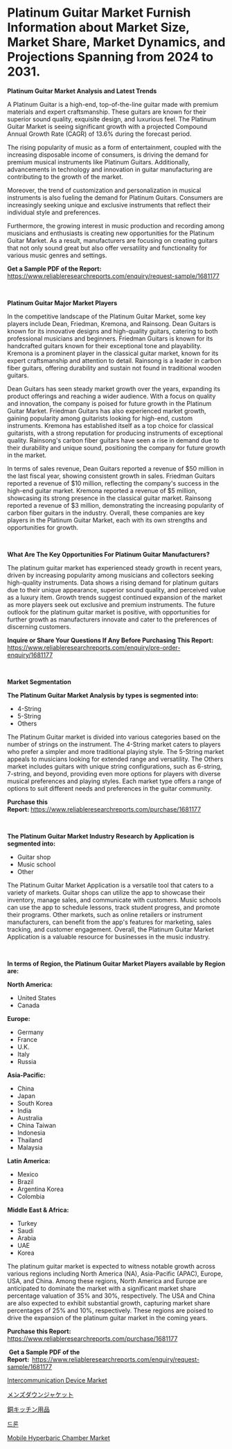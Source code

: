 <p><h1>Platinum Guitar Market Furnish Information about Market Size, Market Share, Market Dynamics, and Projections Spanning from 2024 to 2031.</h1></p><p><strong>Platinum Guitar Market Analysis and Latest Trends</strong></p>
<p><p>A Platinum Guitar is a high-end, top-of-the-line guitar made with premium materials and expert craftsmanship. These guitars are known for their superior sound quality, exquisite design, and luxurious feel. The Platinum Guitar Market is seeing significant growth with a projected Compound Annual Growth Rate (CAGR) of 13.6% during the forecast period.</p><p>The rising popularity of music as a form of entertainment, coupled with the increasing disposable income of consumers, is driving the demand for premium musical instruments like Platinum Guitars. Additionally, advancements in technology and innovation in guitar manufacturing are contributing to the growth of the market.</p><p>Moreover, the trend of customization and personalization in musical instruments is also fueling the demand for Platinum Guitars. Consumers are increasingly seeking unique and exclusive instruments that reflect their individual style and preferences.</p><p>Furthermore, the growing interest in music production and recording among musicians and enthusiasts is creating new opportunities for the Platinum Guitar Market. As a result, manufacturers are focusing on creating guitars that not only sound great but also offer versatility and functionality for various music genres and settings.</p></p>
<p><strong>Get a Sample PDF of the Report:&nbsp;</strong> <a href="https://www.reliableresearchreports.com/enquiry/request-sample/1681177">https://www.reliableresearchreports.com/enquiry/request-sample/1681177</a></p>
<p>&nbsp;</p>
<p><strong>Platinum Guitar Major Market Players</strong></p>
<p><p>In the competitive landscape of the Platinum Guitar Market, some key players include Dean, Friedman, Kremona, and Rainsong. Dean Guitars is known for its innovative designs and high-quality guitars, catering to both professional musicians and beginners. Friedman Guitars is known for its handcrafted guitars known for their exceptional tone and playability. Kremona is a prominent player in the classical guitar market, known for its expert craftsmanship and attention to detail. Rainsong is a leader in carbon fiber guitars, offering durability and sustain not found in traditional wooden guitars.</p><p>Dean Guitars has seen steady market growth over the years, expanding its product offerings and reaching a wider audience. With a focus on quality and innovation, the company is poised for future growth in the Platinum Guitar Market. Friedman Guitars has also experienced market growth, gaining popularity among guitarists looking for high-end, custom instruments. Kremona has established itself as a top choice for classical guitarists, with a strong reputation for producing instruments of exceptional quality. Rainsong's carbon fiber guitars have seen a rise in demand due to their durability and unique sound, positioning the company for future growth in the market.</p><p>In terms of sales revenue, Dean Guitars reported a revenue of $50 million in the last fiscal year, showing consistent growth in sales. Friedman Guitars reported a revenue of $10 million, reflecting the company's success in the high-end guitar market. Kremona reported a revenue of $5 million, showcasing its strong presence in the classical guitar market. Rainsong reported a revenue of $3 million, demonstrating the increasing popularity of carbon fiber guitars in the industry. Overall, these companies are key players in the Platinum Guitar Market, each with its own strengths and opportunities for growth.</p></p>
<p>&nbsp;</p>
<p><strong>What Are The Key Opportunities For Platinum Guitar Manufacturers?</strong></p>
<p><p>The platinum guitar market has experienced steady growth in recent years, driven by increasing popularity among musicians and collectors seeking high-quality instruments. Data shows a rising demand for platinum guitars due to their unique appearance, superior sound quality, and perceived value as a luxury item. Growth trends suggest continued expansion of the market as more players seek out exclusive and premium instruments. The future outlook for the platinum guitar market is positive, with opportunities for further growth as manufacturers innovate and cater to the preferences of discerning customers.</p></p>
<p><strong>Inquire or Share Your Questions If Any Before Purchasing This Report:</strong> <a href="https://www.reliableresearchreports.com/enquiry/pre-order-enquiry/1681177">https://www.reliableresearchreports.com/enquiry/pre-order-enquiry/1681177</a></p>
<p>&nbsp;</p>
<p><strong>Market Segmentation</strong></p>
<p><strong>The Platinum Guitar Market Analysis by types is segmented into:</strong></p>
<p><ul><li>4-String</li><li>5-String</li><li>Others</li></ul></p>
<p><p>The Platinum Guitar market is divided into various categories based on the number of strings on the instrument. The 4-String market caters to players who prefer a simpler and more traditional playing style. The 5-String market appeals to musicians looking for extended range and versatility. The Others market includes guitars with unique string configurations, such as 6-string, 7-string, and beyond, providing even more options for players with diverse musical preferences and playing styles. Each market type offers a range of options to suit different needs and preferences in the guitar community.</p></p>
<p><strong>Purchase this Report:&nbsp;</strong><a href="https://www.reliableresearchreports.com/purchase/1681177">https://www.reliableresearchreports.com/purchase/1681177</a></p>
<p>&nbsp;</p>
<p><strong>The Platinum Guitar Market Industry Research by Application is segmented into:</strong></p>
<p><ul><li>Guitar shop</li><li>Music school</li><li>Other</li></ul></p>
<p><p>The Platinum Guitar Market Application is a versatile tool that caters to a variety of markets. Guitar shops can utilize the app to showcase their inventory, manage sales, and communicate with customers. Music schools can use the app to schedule lessons, track student progress, and promote their programs. Other markets, such as online retailers or instrument manufacturers, can benefit from the app's features for marketing, sales tracking, and customer engagement. Overall, the Platinum Guitar Market Application is a valuable resource for businesses in the music industry.</p></p>
<p>&nbsp;</p>
<p><strong>In terms of Region, the Platinum Guitar Market Players available by Region are:</strong></p>
<p>
    <p> <strong> North America: </strong>
        <ul>
            <li>United States</li>
            <li>Canada</li>
        </ul>
        </p> 
    <p> <strong> Europe: </strong>
        <ul>
            <li>Germany</li>
            <li>France</li>
            <li>U.K.</li>
            <li>Italy</li>
            <li>Russia</li>
        </ul>
        </p> 
    <p> <strong> Asia-Pacific: </strong>
        <ul>
            <li>China</li>
            <li>Japan</li>
            <li>South Korea</li>
            <li>India</li>
            <li>Australia</li>
            <li>China Taiwan</li>
            <li>Indonesia</li>
            <li>Thailand</li>
            <li>Malaysia</li>
        </ul>
        </p> 
    <p> <strong> Latin America: </strong>
        <ul>
            <li>Mexico</li>
            <li>Brazil</li>
            <li>Argentina Korea</li>
            <li>Colombia</li>
        </ul>
        </p> 
    <p> <strong> Middle East & Africa: </strong>
        <ul>
            <li>Turkey</li>
            <li>Saudi</li>
            <li>Arabia</li>
            <li>UAE</li>
            <li>Korea</li>
        </ul>
    </p>
    </p>
<p><p>The platinum guitar market is expected to witness notable growth across various regions including North America (NA), Asia-Pacific (APAC), Europe, USA, and China. Among these regions, North America and Europe are anticipated to dominate the market with a significant market share percentage valuation of 35% and 30%, respectively. The USA and China are also expected to exhibit substantial growth, capturing market share percentages of 25% and 10%, respectively. These regions are poised to drive the expansion of the platinum guitar market in the coming years.</p></p>
<p><strong>Purchase this Report: </strong><a href="https://www.reliableresearchreports.com/purchase/1681177">https://www.reliableresearchreports.com/purchase/1681177</a></p>
<p>&nbsp;<strong>Get a Sample PDF of the Report:&nbsp;&nbsp;</strong><a href="https://www.reliableresearchreports.com/enquiry/request-sample/1681177">https://www.reliableresearchreports.com/enquiry/request-sample/1681177</a></p>
<p><strong></strong></p>
<p><p><a href="https://github.com/cecuraprangm/Market-Research-Report-List-1/blob/main/intercommunication-device-market.md">Intercommunication Device Market</a></p><p><a href="https://github.com/bucuel854722/Market-Research-Report-List-1/blob/main/36231375490.md">メンズダウンジャケット</a></p><p><a href="https://github.com/AriMuller2009/Market-Research-Report-List-1/blob/main/13002905491.md">銅キッチン用品</a></p><p><a href="https://github.com/khytkeqagplkzqvh/Market-Research-Report-List-1/blob/main/87897355120.md">드론</a></p><p><a href="https://issuu.com/reportprime-2/docs/mobile-hyperbaric-chamber-market-size-2030.pptx">Mobile Hyperbaric Chamber Market</a></p></p>